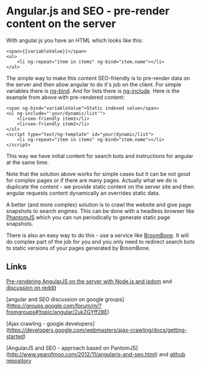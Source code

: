 Angular.js and SEO - pre-render content on the server
============================================

With angular.js you have an HTML which looks like this:

    <span>{{variableValue}}</span>
    <ul>
        <li ng-repeat="item in items" ng-bind="item.name"></li>
    </ul>

The simple way to make this content SEO-friendly is to pre-render data on the server and
then allow angular to do it's job on the client.
For simple variables there is [ng-bind](http://docs.angularjs.org/api/ng.directive:ngBind).
And for lists there is [ng-include](http://docs.angularjs.org/api/ng.directive:ngInclude).
Here is the example from above with pre-rendered content:

    <span ng-bind="variableValue">Static indexed value</span>
    <ul ng-include="'your/dynamic/list'">
        <li>seo-friendly item1</li>
        <li>seo-friendly item2</li>
    </ul>
    <script type="text/ng-template" id="your/dynamic/list">
        <li ng-repeat="item in items" ng-bind="item.name"></li>
    </script>

This way we have initial content for search bots and instructions for angular at the same time.

Note that the solution above works for simple cases but it can be not good for
complex pages or if there are many pages.  Actually what we do is duplicate the
content - we provide static content on the server site and then angular
requests content dynamically an overrides static data.

A better (and more complex) solution is to crawl the website and give page
snapshots to search engines.  This can be done with a headless browser like
[PhantomJS](http://phantomjs.org/) which you can run periodically to generate
static page snapshots.

There is also an easy way to do this - use a service like
[BroomBone](http://www.brombone.com/).  It will do complex part of the job for
you and you only need to redirect search bots to static versions of your pages
generated by BroomBone.


Links
--------------------------------------------
[Pre-rendering AngularJS on the server with Node.js and jsdom](https://github.com/ithkuil/angular-on-server) and [discussion on reddit](http://www.reddit.com/r/javascript/comments/1a3fdj/prerendering_angularjs_on_the_server_with_nodejs/)

[angular and SEO discussion on google groups] (https://groups.google.com/forum/m/?fromgroups#!topic/angular/2uk2GYff28E)

[Ajax crawling - google developers] (https://developers.google.com/webmasters/ajax-crawling/docs/getting-started)

[AngularJS and SEO - approach based on PantomJS] (http://www.yearofmoo.com/2012/11/angularjs-and-seo.html) and [github repository](https://github.com/steeve/angular-seo)
